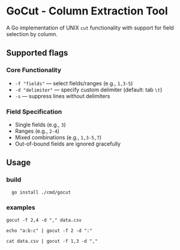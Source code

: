# GoCut - Column Extraction Tool

A Go implementation of UNIX `cut` functionality with support for field selection by column.

## Supported flags

### Core Functionality
- `-f "fields"` — select fields/ranges (e.g., `1,3-5`)
- `-d "delimiter"` — specify custom delimiter (default: tab `\t`)
- `-s` — suppress lines without delimiters

### Field Specification
- Single fields (e.g., `3`)
- Ranges (e.g., `2-4`)
- Mixed combinations (e.g., `1,3-5,7`)
- Out-of-bound fields are ignored gracefully

## Usage
### build
```bash
  go install ./cmd/gocut
```

### examples
```
gocut -f 2,4 -d "," data.csv
```

```
echo "a:b:c" | gocut -f 2 -d ":"
```

```
cat data.csv | gocut -f 1,3 -d ","
```